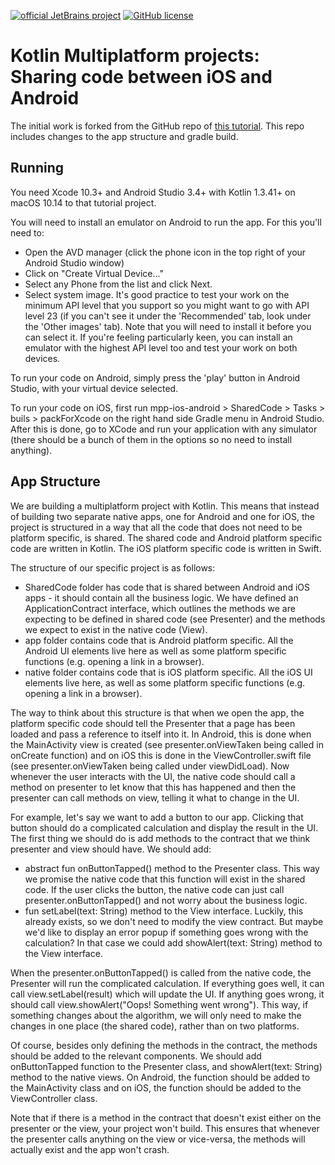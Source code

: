 [![official JetBrains project](https://jb.gg/badges/official.svg)](https://confluence.jetbrains.com/display/ALL/JetBrains+on+GitHub)
[![GitHub license](https://img.shields.io/badge/license-Apache%20License%202.0-blue.svg?style=flat)](https://www.apache.org/licenses/LICENSE-2.0)

# Kotlin Multiplatform projects: Sharing code between iOS and Android

The initial work is forked from the GitHub repo of [this tutorial](https://play.kotlinlang.org/hands-on/Targeting%20iOS%20and%20Android%20with%20Kotlin%20Multiplatform/01_Introduction). This repo includes changes to the app structure and gradle build.


## Running

You need Xcode 10.3+ and Android Studio 3.4+ with Kotlin 1.3.41+ on macOS 10.14 to that tutorial project.

You will need to install an emulator on Android to run the app. For this you'll need to:
- Open the AVD manager (click the phone icon in the top right of your Android Studio window)
- Click on "Create Virtual Device..."
- Select any Phone from the list and click Next.
- Select system image. It's good practice to test your work on the minimum API level that you support so you might want to go with API level 23 (if you can't see it under the 'Recommended' tab, look under the 'Other images' tab). Note that you will need to install it before you can select it. If you're feeling particularly keen, you can install an emulator with the highest API level too and test your work on both devices.

To run your code on Android, simply press the 'play' button in Android Studio, with your virtual device selected.

To run your code on iOS, first run mpp-ios-android > SharedCode > Tasks > buils > packForXcode on the right hand side Gradle menu in Android Studio. After this is done, go to XCode and run your application with any simulator (there should be a bunch of them in the options so no need to install anything).

## App Structure

We are building a multiplatform project with Kotlin. This means that instead of building two separate native apps, one for Android and one for iOS, the project is structured in a way that all the code that does not need to be platform specific, is shared. The shared code and Android platform specific code are written in Kotlin. The iOS platform specific code is written in Swift.

The structure of our specific project is as follows:

- SharedCode folder has code that is shared between Android and iOS apps - it should contain all the business logic. We have defined an ApplicationContract interface, which outlines the methods we are expecting to be defined in shared code (see Presenter) and the methods we expect to exist in the native code (View).
- app folder contains code that is Android platform specific. All the Android UI elements live here as well as some platform specific functions (e.g. opening a link in a browser).
- native folder contains code that is iOS platform specific. All the iOS UI elements live here, as well as some platform specific functions (e.g. opening a link in a browser).

The way to think about this structure is that when we open the app, the platform specific code should tell the Presenter that a page has been loaded and pass a reference to itself into it. In Android, this is done when the MainActivity view is created (see presenter.onViewTaken being called in onCreate function) and on iOS this is done in the ViewController.swift file (see presenter.onViewTaken being called under viewDidLoad). Now whenever the user interacts with the UI, the native code should call a method on presenter to let know that this has happened and then the presenter can call methods on view, telling it what to change in the UI.

For example, let's say we want to add a button to our app. Clicking that button should do a complicated calculation and display the result in the UI. The first thing we should do is add methods to the contract that we think presenter and view should have. We should add:

- abstract fun onButtonTapped() method to the Presenter class. This way we promise the native code that this function will exist in the shared code. If the user clicks the button, the native code can just call presenter.onButtonTapped() and not worry about the business logic.
- fun setLabel(text: String) method to the View interface. Luckily, this already exists, so we don't need to modify the view contract. But maybe we'd like to display an error popup if something goes wrong with the calculation? In that case we could add showAlert(text: String) method to the View interface.

When the presenter.onButtonTapped() is called from the native code, the Presenter will run the complicated calculation. If everything goes well, it can call view.setLabel(result) which will update the UI. If anything goes wrong, it should call view.showAlert("Oops! Something went wrong"). This way, if something changes about the algorithm, we will only need to make the changes in one place (the shared code), rather than on two platforms.

Of course, besides only defining the methods in the contract, the methods should be added to the relevant components. We should add onButtonTapped function to the Presenter class, and showAlert(text: String) method to the native views. On Android, the function should be added to the MainActivity class and on iOS, the function should be added to the ViewController class.

Note that if there is a method in the contract that doesn't exist either on the presenter or the view, your project won't build. This ensures that whenever the presenter calls anything on the view or vice-versa, the methods will actually exist and the app won't crash.

